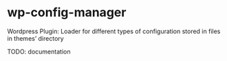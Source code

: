 wp-config-manager
=================

Wordpress Plugin: Loader for different types of configuration stored in files in themes’ directory

TODO: documentation
